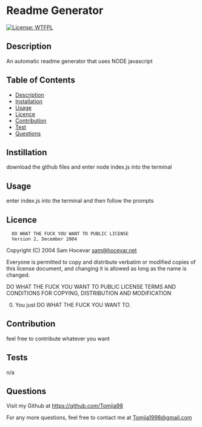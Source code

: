 # Readme Generator

[![License: WTFPL](https://img.shields.io/badge/License-WTFPL-brightgreen.svg)](http://www.wtfpl.net/about/)

## Description

An automatic readme generator that uses NODE javascript

## Table of Contents

- [Description](#Description)
- [Installation](#Installation)
- [Usage](#Usage)
- [Licence](#Licence)
- [Contribution](#Contribution)
- [Test](#tests)
- [Questions](#Questions)

## Instillation

download the github files and enter node index.js into the terminal

## Usage

enter index.js into the terminal and then follow the prompts

## Licence

      DO WHAT THE FUCK YOU WANT TO PUBLIC LICENSE
      Version 2, December 2004

Copyright (C) 2004 Sam Hocevar <sam@hocevar.net>

Everyone is permitted to copy and distribute verbatim or modified
copies of this license document, and changing it is allowed as long
as the name is changed.

DO WHAT THE FUCK YOU WANT TO PUBLIC LICENSE
TERMS AND CONDITIONS FOR COPYING, DISTRIBUTION AND MODIFICATION

0. You just DO WHAT THE FUCK YOU WANT TO.

## Contribution

feel free to contribute whatever you want

<a name="Tests"></a>

## Tests

n/a

## Questions

Visit my Github at
https://github.com/Tomjia98

For any more questions, feel free to contact me at Tomjia1998@gmail.com
